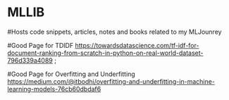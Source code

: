 # MLLIB
#Hosts code snippets, articles, notes and books related to my MLJounrey

#Good Page for TDIDF
https://towardsdatascience.com/tf-idf-for-document-ranking-from-scratch-in-python-on-real-world-dataset-796d339a4089
;

#Good Page for Overfitting and Underfitting 
https://medium.com/@itbodhi/overfitting-and-underfitting-in-machine-learning-models-76cb60dbdaf6
